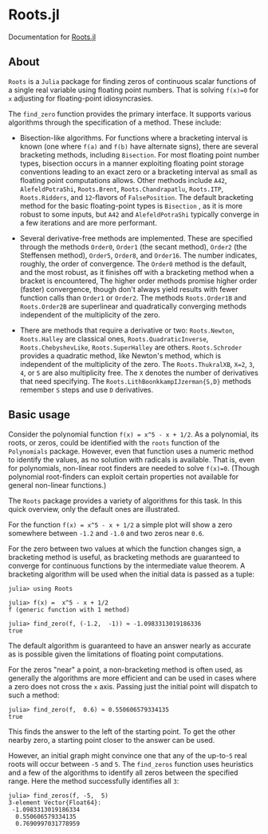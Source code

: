 # Roots.jl

Documentation for [Roots.jl](https://github.com/JuliaMath/Roots.jl)


## About

`Roots` is  a `Julia` package  for finding zeros of continuous
scalar functions of a single real variable using floating point numbers. That  is solving ``f(x)=0`` for ``x`` adjusting for floating-point idiosyncrasies.

The `find_zero` function provides the
primary interface. It supports various algorithms through the
specification of a method. These include:

* Bisection-like algorithms. For functions where a bracketing interval
  is known (one where ``f(a)`` and ``f(b)`` have alternate signs),
  there are several bracketing methods, including `Bisection`.  For
  most floating point number types, bisection occurs in a manner
  exploiting floating point storage conventions leading to an exact
  zero or a bracketing interval as small as floating point
  computations allows. Other methods include `A42`,
  `AlefeldPotraShi`, `Roots.Brent`, `Roots.Chandrapatlu`,
  `Roots.ITP`, `Roots.Ridders`, and ``12``-flavors of
  `FalsePosition`. The default bracketing method for
  the basic floating-point types is `Bisection` , as it is more robust to some inputs,
  but `A42` and `AlefeldPotraShi` typically converge in a few
  iterations and are more performant.


* Several derivative-free methods are implemented. These are specified
  through the methods `Order0`, `Order1` (the secant method), `Order2`
  (the Steffensen method), `Order5`, `Order8`, and `Order16`. The
  number indicates, roughly, the order of convergence. The `Order0`
  method is the default, and the most robust, as it finishes off with
  a bracketing method when a bracket is encountered, The higher order
  methods promise higher order (faster) convergence, though don't
  always yield results with fewer function calls than `Order1` or
  `Order2`. The methods `Roots.Order1B` and `Roots.Order2B` are
  superlinear and quadratically converging methods independent of the
  multiplicity of the zero.


* There are methods that require a derivative or two: `Roots.Newton`,
  `Roots.Halley` are classical ones, `Roots.QuadraticInverse`,
  `Roots.ChebyshevLike`, `Roots.SuperHalley` are others.
  `Roots.Schroder` provides a quadratic method, like Newton's method,
  which is independent of the multiplicity of the zero. The
  `Roots.ThukralXB`, `X=2`, `3`, `4`, or `5` are also multiplicity
  free. The `X` denotes the number of derivatives that need
  specifying. The `Roots.LithBoonkkampIJzerman{S,D}` methods remember
  `S` steps and use `D` derivatives.



## Basic usage

Consider  the polynomial   function  ``f(x) = x^5 - x + 1/2``. As a polynomial,  its roots, or  zeros, could  be identified with the  `roots` function of  the `Polynomials` package. However, even  that function uses a numeric method to identify   the values, as no  solution with radicals is available. That is, even for polynomials, non-linear root finders are needed to solve ``f(x)=0``. (Though polynomial root-finders can exploit certain properties not available for general non-linear functions.)

The `Roots` package provides a variety of algorithms for this  task. In this quick overview, only the  default ones  are illustrated.

For  the function ``f(x) = x^5 - x + 1/2`` a simple plot will show a zero  somewhere between ``-1.2`` and ``-1.0`` and two zeros near ``0.6``.

For the zero between two values at which the function changes sign, a
bracketing method is useful, as bracketing methods are guaranteed to
converge for continuous functions by the intermediate value
theorem. A bracketing algorithm will be used when the initial data is
passed as a tuple:

```jldoctest find_zero
julia> using Roots

julia> f(x) =  x^5 - x + 1/2
f (generic function with 1 method)

julia> find_zero(f, (-1.2,  -1)) ≈ -1.0983313019186336
true
```

The default algorithm is guaranteed to have an  answer nearly as accurate as is  possible  given the limitations of floating point  computations.

For the zeros "near" a point,  a non-bracketing method is often used, as generally  the algorithms are more efficient and can be  used in cases where a zero does  not cross the ``x`` axis. Passing just  the initial point will dispatch to  such a method:

```jldoctest find_zero
julia> find_zero(f,  0.6) ≈ 0.550606579334135
true
```


This finds  the answer  to the left of the starting point. To get the other nearby zero, a starting point closer to the answer can be used.

However,  an initial graph might convince one  that any of the up-to-``5`` real  roots  will   occur between ``-5``  and ``5``.  The `find_zeros` function uses  heuristics and a few of the  algorithms to  identify  all zeros between the specified range. Here  the method successfully identifies all  ``3``:

```jldoctest find_zero
julia> find_zeros(f, -5,  5)
3-element Vector{Float64}:
 -1.0983313019186334
  0.550606579334135
  0.7690997031778959
```
